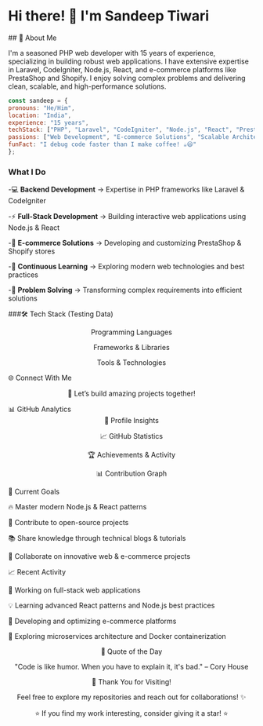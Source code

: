 # Hi there! 👋 I'm Sandeep Tiwari
<div align="center">
 
</div>
## 🚀 About Me

I'm a seasoned PHP web developer with 15 years of experience, specializing in building robust web applications. I have extensive expertise in Laravel, CodeIgniter, Node.js, React, and e-commerce platforms like PrestaShop and Shopify. I enjoy solving complex problems and delivering clean, scalable, and high-performance solutions.

```javascript
const sandeep = {
pronouns: "He/Him",
location: "India",
experience: "15 years",
techStack: ["PHP", "Laravel", "CodeIgniter", "Node.js", "React", "PrestaShop", "Shopify"],
passions: ["Web Development", "E-commerce Solutions", "Scalable Architecture", "Continuous Learning"],
funFact: "I debug code faster than I make coffee! ☕😄"
};
```

### What I Do

-💻 **Backend Development** → Expertise in PHP frameworks like Laravel & CodeIgniter

-⚡ **Full-Stack Development** → Building interactive web applications using Node.js & React

-🛒 **E-commerce Solutions** → Developing and customizing PrestaShop & Shopify stores

-🌱 **Continuous Learning** → Exploring modern web technologies and best practices

-🔧 **Problem Solving** → Transforming complex requirements into efficient solutions

###🛠️ Tech Stack (Testing Data)
<div align="center">
Programming Languages

Frameworks & Libraries

Tools & Technologies

</div>
🌐 Connect With Me
<div align="center">




💬 Let’s build amazing projects together!

</div>
📊 GitHub Analytics
<div align="center">
👀 Profile Insights

📈 GitHub Statistics




🏆 Achievements & Activity

📊 Contribution Graph

</div>
🎯 Current Goals

🔥 Master modern Node.js & React patterns

🌟 Contribute to open-source projects

📚 Share knowledge through technical blogs & tutorials

🤝 Collaborate on innovative web & e-commerce projects

📈 Recent Activity

🚀 Working on full-stack web applications

💡 Learning advanced React patterns and Node.js best practices

🛒 Developing and optimizing e-commerce platforms

📖 Exploring microservices architecture and Docker containerization

<div align="center">
💭 Quote of the Day

"Code is like humor. When you have to explain it, it's bad." – Cory House

🙏 Thank You for Visiting!

Feel free to explore my repositories and reach out for collaborations! ✨

⭐ If you find my work interesting, consider giving it a star! ⭐

</div>
